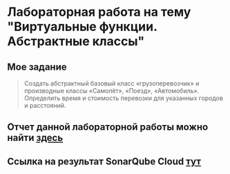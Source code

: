 # Лабораторная работа на тему "Виртуальные функции. Абстрактные классы"

## Мое задание

> Создать абстрактный базовый класс «грузоперевозчик» и производные
классы «Самолёт», «Поезд», «Автомобиль». Определить время и стоимость
перевозки для указанных городов и расстояний.

## Отчет данной лабораторной работы можно найти [здесь](lab4.pdf)

## Ссылка на результат SonarQube Cloud [тут](https://sonarcloud.io/project/overview?id=ekuzm_cpp-lab4)